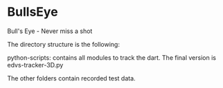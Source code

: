 # BullsEye
Bull's Eye - Never miss a shot

The directory structure is the following:

python-scripts: contains all modules to track the dart. The final version is edvs-tracker-3D.py

The other folders contain recorded test data.
